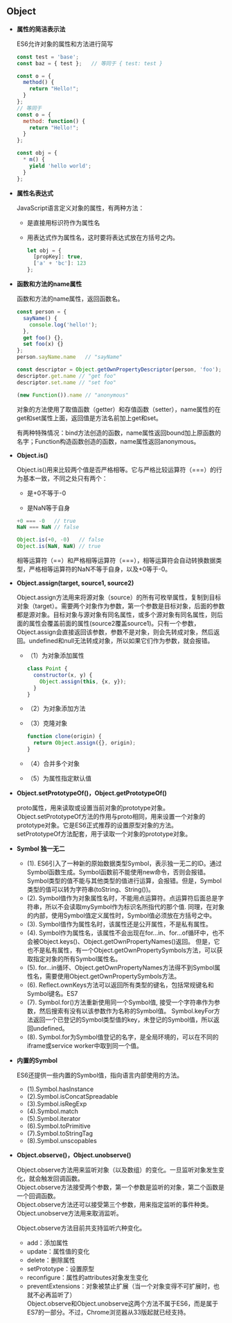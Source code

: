 ## Object

* **属性的简洁表示法**  

  ES6允许对象的属性和方法进行简写

  ```js
  const test = 'base';
  const baz = { test };   // 等同于 { test: test }

  const o = {
    method() {
      return "Hello!";
    }
  };
  // 等同于
  const o = {
    method: function() {
      return "Hello!";
    }
  };

  const obj = {
    * m() {
      yield 'hello world';
    }
  };
  ```

* **属性名表达式**  

  JavaScript语言定义对象的属性，有两种方法：
  
  - 是直接用标识符作为属性名
  
  - 用表达式作为属性名，这时要将表达式放在方括号之内。

    ```js
    let obj = {
      [propKey]: true,
      ['a' + 'bc']: 123
    };
    ```

* **函数和方法的name属性**

  函数和方法的name属性，返回函数名。

  ```js
  const person = {
    sayName() {
      console.log('hello!');
    },
    get foo() {},
    set foo(x) {}
  };
  person.sayName.name   // "sayName"

  const descriptor = Object.getOwnPropertyDescriptor(person, 'foo');
  descriptor.get.name // "get foo"
  descriptor.set.name // "set foo"

  (new Function()).name // "anonymous"
  ```

  对象的方法使用了取值函数（getter）和存值函数（setter），name属性的在get和set属性上面，返回值是方法名前加上get和set。

  有两种特殊情况：bind方法创造的函数，name属性返回bound加上原函数的名字；Function构造函数创造的函数，name属性返回anonymous。

* **Object.is()**  

  Object.is()用来比较两个值是否严格相等。它与严格比较运算符（===）的行为基本一致，不同之处只有两个：
  
  - 是+0不等于-0

  - 是NaN等于自身 

  ```js
  +0 === -0   // true
  NaN === NaN // false

  Object.is(+0, -0)   // false
  Object.is(NaN, NaN) // true
  ```

  相等运算符（==）和严格相等运算符（===），相等运算符会自动转换数据类型，严格相等运算符的NaN不等于自身，以及+0等于-0。

* **Object.assign(target, source1, source2)**  

  Object.assign方法用来将源对象（source）的所有可枚举属性，复制到目标对象（target）。需要两个对象作为参数，第一个参数是目标对象，后面的参数都是源对象。目标对象与源对象有同名属性，或多个源对象有同名属性，则后面的属性会覆盖前面的属性(source2覆盖source1)。只有一个参数，Object.assign会直接返回该参数，参数不是对象，则会先转成对象，然后返回。undefined和null无法转成对象，所以如果它们作为参数，就会报错。

  - （1）为对象添加属性

    ```js
    class Point {
      constructor(x, y) {
        Object.assign(this, {x, y});
      }
    }
    ```

  - （2）为对象添加方法

  - （3）克隆对象

    ```js
    function clone(origin) {
      return Object.assign({}, origin);
    }
    ```

  - （4）合并多个对象

  - （5）为属性指定默认值

* **Object.setPrototypeOf()，Object.getPrototypeOf()**  

  proto属性，用来读取或设置当前对象的prototype对象。  
  Object.setPrototypeOf方法的作用与proto相同，用来设置一个对象的prototype对象。它是ES6正式推荐的设置原型对象的方法。  
  setPrototypeOf方法配套，用于读取一个对象的prototype对象。  

* **Symbol 独一无二**  

  - (1). ES6引入了一种新的原始数据类型Symbol，表示独一无二的ID。通过Symbol函数生成。Symbol函数前不能使用new命令，否则会报错。
  Symbol类型的值不能与其他类型的值进行运算，会报错。但是，Symbol类型的值可以转为字符串(toString、String())。
  - (2). Symbol值作为对象属性名时，不能用点运算符。点运算符后面总是字符串，所以不会读取mySymbol作为标识名所指代的那个值.
  同理，在对象的内部，使用Symbol值定义属性时，Symbol值必须放在方括号之中。
  - (3). Symbol值作为属性名时，该属性还是公开属性，不是私有属性。
  - (4). Symbol作为属性名，该属性不会出现在for...in、for...of循环中，也不会被Object.keys()、Object.getOwnPropertyNames()返回。
  但是，它也不是私有属性，有一个Object.getOwnPropertySymbols方法，可以获取指定对象的所有Symbol属性名。
  - (5). for...in循环、Object.getOwnPropertyNames方法得不到Symbol属性名，需要使用Object.getOwnPropertySymbols方法。
  - (6). Reflect.ownKeys方法可以返回所有类型的键名，包括常规键名和Symbol键名。ES7
  - (7). Symbol.for()方法重新使用同一个Symbol值, 接受一个字符串作为参数，然后搜索有没有以该参数作为名称的Symbol值。
  Symbol.keyFor方法返回一个已登记的Symbol类型值的key，未登记的Symbol值，所以返回undefined。
  - (8). Symbol.for为Symbol值登记的名字，是全局环境的，可以在不同的iframe或service worker中取到同一个值。

* **内置的Symbol**  

  ES6还提供一些内置的Symbol值，指向语言内部使用的方法。  
  - (1).Symbol.hasInstance
  - (2).Symbol.isConcatSpreadable
  - (3).Symbol.isRegExp
  - (4).Symbol.match
  - (5).Symbol.iterator
  - (6).Symbol.toPrimitive
  - (7).Symbol.toStringTag
  - (8).Symbol.unscopables

* **Object.observe()，Object.unobserve()**  

  Object.observe方法用来监听对象（以及数组）的变化。一旦监听对象发生变化，就会触发回调函数。  
  Object.observe方法接受两个参数，第一个参数是监听的对象，第二个函数是一个回调函数。  
  Object.observe方法还可以接受第三个参数，用来指定监听的事件种类。  
  Object.unobserve方法用来取消监听。  

  Object.observe方法目前共支持监听六种变化。  
  - add：添加属性
  - update：属性值的变化
  - delete：删除属性
  - setPrototype：设置原型
  - reconfigure：属性的attributes对象发生变化
  - preventExtensions：对象被禁止扩展（当一个对象变得不可扩展时，也就不必再监听了）  
  Object.observe和Object.unobserve这两个方法不属于ES6，而是属于ES7的一部分。不过，Chrome浏览器从33版起就已经支持。
